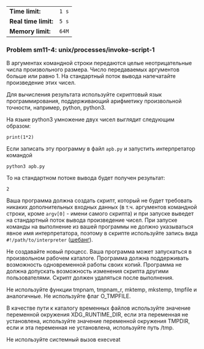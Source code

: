 |                      |       |
|----------------------|-------|
| **Time limit:**      | `1 s` |
| **Real time limit:** | `5 s` |
| **Memory limit:**    | `64M` |


### Problem sm11-4: unix/processes/invoke-script-1

В аргументах командной строки передаются целые неотрицательные числа произвольного размера. Число
передаваемых аргументов больше или равно 1. На стандартный поток вывода напечатайте произведение
этих чисел.

Для вычисления результата используйте скриптовый язык программирования, поддерживающий арифметику
произвольной точности, например, python, python3.

На языке python3 умножение двух чисел выглядит следующим образом:

    
    
    print(1*2)
    

Если записать эту программу в файл `apb.py` и запустить интерпретатор командой

    
    
    python3 apb.py

То на стандартном потоке вывода будет получен результат:

    
    
    2

Ваша программа должна создать скрипт, который не будет требовать никаких дополнительных входных
данных (в т.ч. аргументов командной строки, кроме `argv[0]` \- имени самого скрипта) и при запуске
выведет на стандартный поток вывода произведение чисел. При запуске команды на выполнение из вашей
программы не должно указываться явное имя интерпретатора, поэтому в скрипте используйте запись вида
`#!/path/to/interpreter`
([шебанг](https://ru.m.wikipedia.org/wiki/%D0%A8%D0%B5%D0%B1%D0%B0%D0%BD%D0%B3_\(Unix\))).

Не создавайте новый процесс. Ваша программа может запускаться в произвольном рабочем каталоге.
Программа должна поддерживать возможность одновременной работы своих копий. Программа не должна
допускать возможность изменения скрипта другими пользователями. Скрипт должен удаляться после
выполнения.

Не используйте функции tmpnam, tmpnam_r, mktemp, mkstemp, tmpfile и аналогичные. Не используйте флаг
O_TMPFILE.

В качестве пути к каталогу временных файлов используйте значение переменной окружения
XDG_RUNTIME_DIR, если эта переменная не установлена, используйте значение переменной окружения
TMPDIR, если и эта переменная не установлена, используйте путь /tmp.

Не используйте системный вызов execveat

